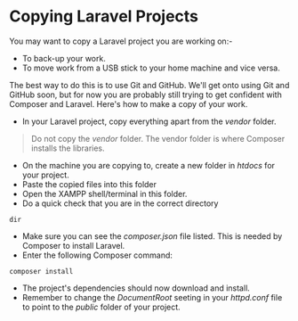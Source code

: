 # Copying Laravel Projects
You may want to copy a Laravel project you are working on:-
- To back-up your work.
- To move work from a USB stick to your home machine and vice versa. 

The best way to do this is to use Git and GitHub. We'll get onto using Git and GitHub soon, but for now you are probably still trying to get confident with Composer and Laravel. Here's how to make a copy of your work. 

- In your Laravel project, copy everything apart from the *vendor* folder.
> Do not copy the *vendor* folder. The vendor folder is where Composer installs the libraries. 
- On the machine you are copying to, create a new folder in *htdocs* for your project. 
- Paste the copied files into this folder
- Open the XAMPP shell/terminal in this folder.
- Do a quick check that you are in the correct directory
```
dir
```
- Make sure you can see the *composer.json* file listed. This is needed by Composer to install Laravel. 
- Enter the following Composer command:
```
composer install
```
- The project's dependencies should now download and install. 
- Remember to change the *DocumentRoot* seeting in your *httpd.conf* file to point to the *public* folder of your project. 
